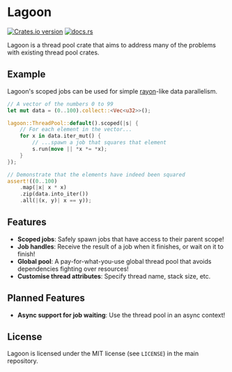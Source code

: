 # Lagoon

[![Crates.io version](https://img.shields.io/crates/v/lagoon.svg)](https://crates.io/crates/lagoon)
[![docs.rs](https://docs.rs/lagoon/badge.svg)](https://docs.rs/lagoon/)

Lagoon is a thread pool crate that aims to address many of the problems with existing thread pool crates.

## Example

Lagoon's scoped jobs can be used for simple [rayon](https://github.com/rayon-rs/rayon/)-like data parallelism.

```rust
// A vector of the numbers 0 to 99
let mut data = (0..100).collect::<Vec<u32>>();

lagoon::ThreadPool::default().scoped(|s| {
    // For each element in the vector...
    for x in data.iter_mut() {
        // ...spawn a job that squares that element
        s.run(move || *x *= *x);
    }
});

// Demonstrate that the elements have indeed been squared
assert!((0..100)
    .map(|x| x * x)
    .zip(data.into_iter())
    .all(|(x, y)| x == y));
```

## Features

- **Scoped jobs**: Safely spawn jobs that have access to their parent scope!
- **Job handles**: Receive the result of a job when it finishes, or wait on it to finish!
- **Global pool**: A pay-for-what-you-use global thread pool that avoids dependencies fighting over resources!
- **Customise thread attributes**: Specify thread name, stack size, etc.

## Planned Features

- **Async support for job waiting**: Use the thread pool in an async context!

## License

Lagoon is licensed under the MIT license (see `LICENSE`) in the main repository.
